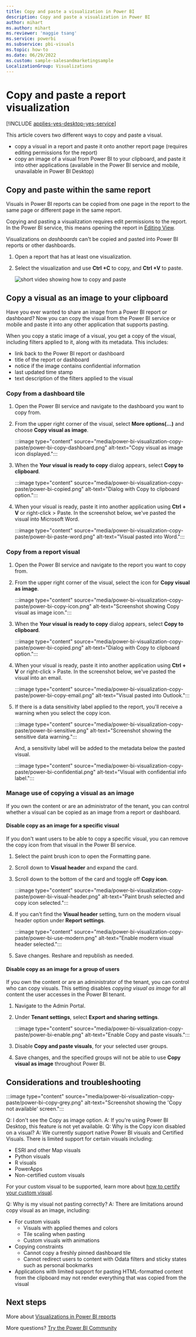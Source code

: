 ```yaml
---
title: Copy and paste a visualization in Power BI
description: Copy and paste a visualization in Power BI
author: mihart
ms.author: mihart
ms.reviewer: 'maggie tsang'
ms.service: powerbi
ms.subservice: pbi-visuals
ms.topic: how-to
ms.date: 06/29/2022
ms.custom: sample-salesandmarketingsample
LocalizationGroup: Visualizations
---
```

# Copy and paste a report visualization

[!INCLUDE [applies-yes-desktop-yes-service](../includes/applies-yes-desktop-yes-service.md)]

This article covers two different ways to copy and paste a visual.

- copy a visual in a report and paste it onto another report page (requires editing permissions for the report)
- copy an image of a visual from Power BI to your clipboard, and paste it into other applications (available in the Power BI service and mobile, unavailable in Power BI Desktop)

## Copy and paste within the same report

Visuals in Power BI reports can be copied from one page in the report to the same page or different page in the same report. 

Copying and pasting a visualization requires edit permissions to the report. In the Power BI service, this means opening the report in [Editing View](../consumer/end-user-reading-view.md). 

Visualizations on *dashboards* can't be copied and pasted into Power BI reports or other dashboards.

1. Open a report that has at least one visualization.  

1. Select the visualization and use **Ctrl +C** to copy, and **Ctrl +V** to paste.

   ![short video showing how to copy and paste](media/power-bi-visualization-copy-paste/copypasteviznew.gif)


## Copy a visual as an image to your clipboard

Have you ever wanted to share an image from a Power BI report or dashboard? Now you can copy the visual from the Power BI service or mobile and paste it into any other application that supports pasting.

When you copy a static image of a visual, you get a copy of the visual, including filters applied to it, along with its metadata. This includes:

- link back to the Power BI report or dashboard
- title of the report or dashboard
- notice if the image contains confidential information
- last updated time stamp
- text description of the filters applied to the visual

### Copy from a dashboard tile

1. Open the Power BI service and navigate to the dashboard you want to copy from.

1. From the upper right corner of the visual, select **More options(...)** and choose **Copy visual as image**.

   :::image type="content" source="media/power-bi-visualization-copy-paste/power-bi-copy-dashboard.png" alt-text="Copy visual as image icon displayed.":::

1. When the **Your visual is ready to copy** dialog appears, select **Copy to clipboard**.

   :::image type="content" source="media/power-bi-visualization-copy-paste/power-bi-copied.png" alt-text="Dialog with Copy to clipboard option.":::

1. When your visual is ready, paste it into another application using **Ctrl + V** or right-click > Paste. In the screenshot below, we've pasted the visual into Microsoft Word. 

   :::image type="content" source="media/power-bi-visualization-copy-paste/power-bi-paste-word.png" alt-text="Visual pasted into Word.":::

### Copy from a report visual

1. Open the Power BI service and navigate to the report you want to copy from.

1. From the upper right corner of the visual, select the icon for **Copy visual as image**. 

   :::image type="content" source="media/power-bi-visualization-copy-paste/power-bi-copy-icon.png" alt-text="Screenshot showing Copy visual as image icon.":::

1. When the **Your visual is ready to copy** dialog appears, select **Copy to clipboard**.

   :::image type="content" source="media/power-bi-visualization-copy-paste/power-bi-copied.png" alt-text="Dialog with Copy to clipboard option.":::

1. When your visual is ready, paste it into another application using **Ctrl + V** or right-click > Paste. In the screenshot below, we've pasted the visual into an email.

   :::image type="content" source="media/power-bi-visualization-copy-paste/power-bi-copy-email.png" alt-text="Visual pasted into Outlook.":::

1. If there is a data sensitivity label applied to the report, you'll receive a warning when you select the copy icon.  

   :::image type="content" source="media/power-bi-visualization-copy-paste/power-bi-sensitive.png" alt-text="Screenshot showing the sensitive data warning.":::

   And, a sensitivity label will be added to the metadata below the pasted visual. 

   :::image type="content" source="media/power-bi-visualization-copy-paste/power-bi-confidential.png" alt-text="Visual with confidential info label.":::

### Manage use of copying a visual as an image

If you own the content or are an administrator of the tenant, you can control whether a visual can be copied as an image from a report or dashboard.

#### Disable copy as an image for a specific visual

If you don't want users to be able to copy a specific visual, you can remove the copy icon from that visual in the Power BI service.

1. Select the paint brush icon to open the Formatting pane.
1. Scroll down to **Visual header** and expand the card.
1. Scroll down to the bottom of the card and toggle off **Copy icon**.

   :::image type="content" source="media/power-bi-visualization-copy-paste/power-bi-visual-header.png" alt-text="Paint brush selected and copy icon selected.":::

1. If you can't find the **Visual header** setting, turn on the modern visual header option under **Report settings**.

   :::image type="content" source="media/power-bi-visualization-copy-paste/power-bi-use-modern.png" alt-text="Enable modern visual header selected.":::

1. Save changes. Reshare and republish as needed.

#### Disable copy as an image for a group of users

If you own the content or are an administrator of the tenant, you can control who can copy visuals. This setting disables *copying visual as image* for all content the user accesses in the Power BI tenant.
  
1. Navigate to the Admin Portal.

1. Under **Tenant settings**, select **Export and sharing settings**. 

   :::image type="content" source="media/power-bi-visualization-copy-paste/power-bi-enable.png" alt-text="Enable Copy and paste visuals.":::

1. Disable **Copy and paste visuals**, for your selected user groups. 

1. Save changes, and the specified groups will not be able to use **Copy visual as image** throughout Power BI. 
  
## Considerations and troubleshooting

:::image type="content" source="media/power-bi-visualization-copy-paste/power-bi-copy-grey.png" alt-text="Screenshot showing the 'Copy not available' screen.":::

Q: I don't see the Copy as image option.
A: If you're using Power BI Desktop, this feature is not yet available.
Q: Why is the Copy icon disabled on a visual?
A: We currently support native Power BI visuals and Certified Visuals. There is limited support for certain visuals including:

- ESRI and other Map visuals 
- Python visuals 
- R visuals 
- PowerApps 
- Non-certified custom visuals

For your custom visual to be supported, learn more about [how to certify your custom visual](../developer/visuals/power-bi-custom-visuals-certified.md). 

Q: Why is my visual not pasting correctly?
A: There are limitations around copy visual as an image, including:

- For custom visuals
  - Visuals with applied themes and colors
  - Tile scaling when pasting
  - Custom visuals with animations
- Copying constraints
  - Cannot copy a freshly pinned dashboard tile
  - Cannot redirect users to content with Odata filters and sticky states such as personal bookmarks
- Applications with limited support for pasting HTML-formatted content from the clipboard may not render everything that was copied from the visual

## Next steps

More about [Visualizations in Power BI reports](power-bi-report-visualizations.md)

More questions? [Try the Power BI Community](https://community.powerbi.com/)

